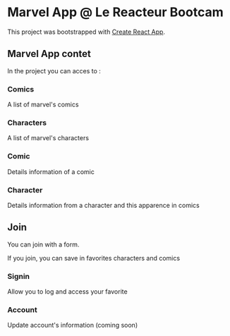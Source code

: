 # Marvel App @ Le Reacteur Bootcam

This project was bootstrapped with [Create React App](https://github.com/facebook/create-react-app).

## Marvel App contet

In the project you can acces to :

### Comics

A list of marvel's comics

### Characters

A list of marvel's characters

### Comic

Details information of a comic

### Character

Details information from a character and this apparence in comics

## Join

You can join with a form.

If you join, you can save in favorites characters and comics

### Signin

Allow you to log and access your favorite

### Account

Update account's information (coming soon)
